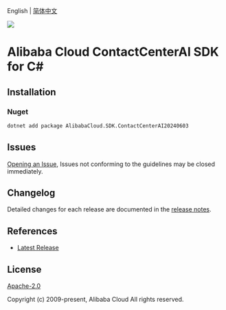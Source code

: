 English | [简体中文](README-CN.md)

![](https://aliyunsdk-pages.alicdn.com/icons/AlibabaCloud.svg)

# Alibaba Cloud ContactCenterAI SDK for C#

## Installation

### Nuget

```bash
dotnet add package AlibabaCloud.SDK.ContactCenterAI20240603
```

## Issues

[Opening an Issue](https://github.com/aliyun/alibabacloud-csharp-sdk/issues/new), Issues not conforming to the guidelines may be closed immediately.

## Changelog

Detailed changes for each release are documented in the [release notes](./ChangeLog.md).

## References

* [Latest Release](https://github.com/aliyun/alibabacloud-csharp-sdk/)

## License

[Apache-2.0](http://www.apache.org/licenses/LICENSE-2.0)

Copyright (c) 2009-present, Alibaba Cloud All rights reserved.
